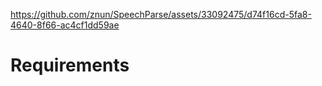 https://github.com/znun/SpeechParse/assets/33092475/d74f16cd-5fa8-4640-8f66-ac4cf1dd59ae


<p>
<h1>Requirements</h1>
</p>
